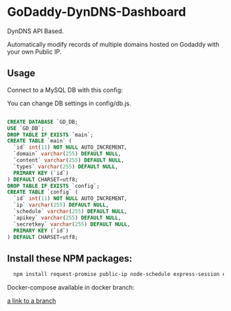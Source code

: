# GoDaddy-DynDNS-Dashboard

DynDNS API Based.

Automatically modify records of multiple domains hosted on Godaddy with your own Public IP.

## Usage

Connect to a MySQL DB with this config:

You can change DB settings in config/db.js.

```SQL

CREATE DATABASE `GD_DB;
USE `GD_DB`;
DROP TABLE IF EXISTS `main`;
CREATE TABLE `main` (
  `id` int(11) NOT NULL AUTO_INCREMENT,
  `domain` varchar(255) DEFAULT NULL,
  `content` varchar(255) DEFAULT NULL,
  `types` varchar(255) DEFAULT NULL,
  PRIMARY KEY (`id`)
) DEFAULT CHARSET=utf8;
DROP TABLE IF EXISTS `config`;
CREATE TABLE `config` (
  `id` int(11) NOT NULL AUTO_INCREMENT,
  `ip` varchar(255) DEFAULT NULL,
  `schedule` varchar(255) DEFAULT NULL,
  `apikey` varchar(255) DEFAULT NULL,
  `secretkey` varchar(255) DEFAULT NULL,
  PRIMARY KEY (`id`)
) DEFAULT CHARSET=utf8;

```

## Install these NPM packages:

```bash
  npm install request-promise public-ip node-schedule express-session express mysql ejs --save
```

Docker-compose available in docker branch:

[a link to a branch](/alchemiistcreative/GoDaddy-DynDNS-Dashboard//tree/docker)

